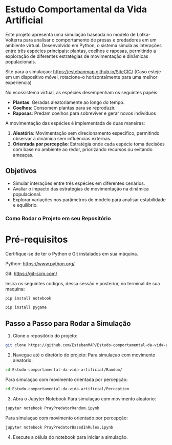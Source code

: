 # Estudo Comportamental da Vida Artificial

  Este projeto apresenta uma simulação baseada no modelo de Lotka-Volterra para analisar o comportamento de presas e predadores em um ambiente virtual. Desenvolvido em Python, o sistema simula as interações entre três espécies principais: plantas, coelhos e raposas, permitindo a exploração de diferentes estratégias de movimentação e dinâmicas populacionais.

Site para a simulaçao: https://estebanmap.github.io/SiteCIC/
(Caso esteje em um dispositivo móvel, rotacione-o horizontalmente para uma melhor experiencia)

No ecossistema virtual, as espécies desempenham os seguintes papéis:
- **Plantas**: Geradas aleatoriamente ao longo do tempo.
- **Coelhos**: Consomem plantas para se reproduzir.
- **Raposas**: Predam coelhos para sobreviver e gerar novos indivíduos

A movimentação das espécies é implementada de duas maneiras:
1. **Aleatória**: Movimentação sem direcionamento específico, permitindo observar a dinâmica sem influências externas.
2. **Orientada por percepção**: Estratégia onde cada espécie toma decisões com base no ambiente ao redor, priorizando recursos ou evitando ameaças.

## Objetivos

- Simular interações entre três espécies em diferentes cenários.
- Avaliar o impacto das estratégias de movimentação na dinâmica populacional.
- Explorar variações nos parâmetros do modelo para analisar estabilidade e equilíbrio.

### Como Rodar o Projeto em seu Repositório
# Pré-requisitos
Certifique-se de ter o Python e Git instalados em sua máquina.

Python: https://www.python.org/

Git: https://git-scm.com/

Insira os seguintes codigos, dessa sessão e posterior, no terminal de sua maquina:
```bash
pip install notebook
````
```bash
pip install pygame
````

## Passo a Passo para Rodar a Simulação
1. Clone o repositório do projeto:
```bash
git clone https://github.com/EstebanMAP/Estudo-comportamental-da-vida-artificial
```
2. Navegue até o diretório do projeto:
Para simulaçao com movimento aleatorio:
```bash
cd Estudo-comportamental-da-vida-artificial/Random/
```
Para simulaçao com movimento orientada por percepção:
```bash
cd Estudo-comportamental-da-vida-artificial/Perception
```

3. Abra o Jupyter Notebook
Para simulaçao com movimento aleatorio:
```bash
jupyter notebook PrayPredatorRandom.ipynb
```
Para simulaçao com movimento orientado por percepção:
```bash
jupyter notebook PrayPredatorBasedInRules.ipynb
```

4. Execute a célula do notebook para iniciar a simulação.

